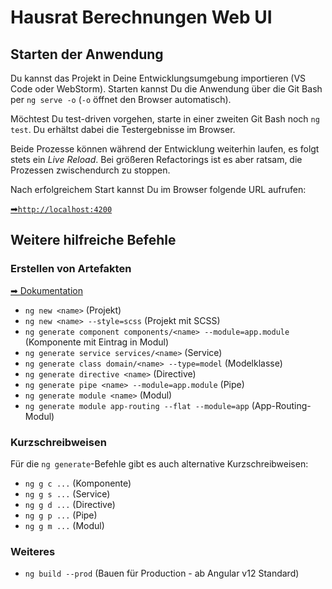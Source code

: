 # Hausrat Berechnungen Web UI

## Starten der Anwendung

Du kannst das Projekt in Deine Entwicklungsumgebung importieren (VS Code oder WebStorm). Starten kannst Du die Anwendung
über die Git Bash per `ng serve -o` (`-o` öffnet den Browser automatisch).

Möchtest Du test-driven vorgehen, starte in einer zweiten Git Bash noch `ng test`. Du erhältst dabei die Testergebnisse
im Browser.

Beide Prozesse können während der Entwicklung weiterhin laufen, es folgt stets ein _Live Reload_. Bei größeren
Refactorings ist es aber ratsam, die Prozessen zwischendurch zu stoppen.

Nach erfolgreichem Start kannst Du im Browser folgende URL aufrufen:

[➡`http://localhost:4200`](http://localhost:4200)

## Weitere hilfreiche Befehle

### Erstellen von Artefakten

[➡ Dokumentation](https://angular.io/cli/generate)

- `ng new <name>` (Projekt)
- `ng new <name> --style=scss` (Projekt mit SCSS)
- `ng generate component components/<name> --module=app.module` (Komponente mit Eintrag in Modul)
- `ng generate service services/<name>` (Service)
- `ng generate class domain/<name> --type=model` (Modelklasse)
- `ng generate directive <name>` (Directive)
- `ng generate pipe <name> --module=app.module` (Pipe)
- `ng generate module <name>` (Modul)
- `ng generate module app-routing --flat --module=app` (App-Routing-Modul)

### Kurzschreibweisen

Für die `ng generate`-Befehle gibt es auch alternative Kurzschreibweisen:

- `ng g c ...` (Komponente)
- `ng g s ...` (Service)
- `ng g d ...` (Directive)
- `ng g p ...` (Pipe)
- `ng g m ...` (Modul)

### Weiteres

- `ng build --prod` (Bauen für Production - ab Angular v12 Standard)
